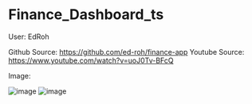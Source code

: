 # Finance_Dashboard_ts

User: EdRoh

Github Source: https://github.com/ed-roh/finance-app
Youtube Source: https://www.youtube.com/watch?v=uoJ0Tv-BFcQ

Image: 

![image](https://github.com/rahul8864/Finance_Dashboard_ts/assets/74202040/ab022a96-6e14-4b65-a72d-90dd8bb5144c)
![image](https://github.com/rahul8864/Finance_Dashboard_ts/assets/74202040/409288a3-09dc-4ffa-85a1-5e25b89f5062)
